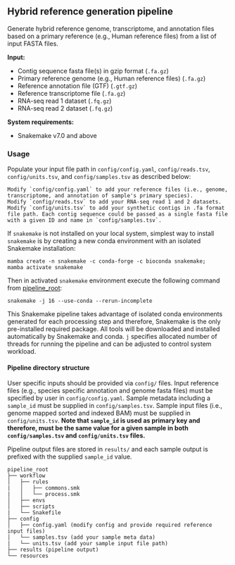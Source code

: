 ## Hybrid reference generation pipeline

Generate hybrid reference genome, transcriptome, and annotation files based on a primary reference (e.g., Human reference files) from a list of input FASTA files.

**Input:**

- Contig sequence fasta file(s) in gzip format (`.fa.gz`)
- Primary reference genome (e.g., Human reference files) (`.fa.gz`)
- Reference annotation file (GTF) (`.gtf.gz`)
- Reference transcriptome file (`.fa.gz`)
- RNA-seq read 1 dataset (`.fq.gz`)
- RNA-seq read 2 dataset (`.fq.gz`)

**System requirements:**

- Snakemake v7.0 and above

### Usage

Populate your input file path in `config/config.yaml`, `config/reads.tsv`, `config/units.tsv`, and `config/samples.tsv` as described below:

    Modify `config/config.yaml` to add your reference files (i.e., genome, transcriptome, and annotation of sample's primary species).
    Modify `config/reads.tsv` to add your RNA-seq read 1 and 2 datasets.
    Modify `config/units.tsv` to add your synthetic contigs in .fa format file path. Each contig sequence could be passed as a single fasta file with a given ID and name in `config/samples.tsv`.

If `snakemake` is not installed on your local system, simplest way to install `snakemake` is by creating a new conda environment with an isolated Snakemake installation:

```
mamba create -n snakemake -c conda-forge -c bioconda snakemake;
mamba activate snakemake
```

Then in activated `snakemake` environment execute the following command from [pipeline_root](#pipeline-directory-structure):

```
snakemake -j 16 --use-conda --rerun-incomplete
```

This Snakemake pipeline takes advantage of isolated conda environments generated for each processing step and therefore, Snakemake is the only pre-installed required package. All tools will be downloaded and installed automatically by Snakemake and conda. `j` specifies allocated number of threads for running the pipeline and can be adjusted to control system workload.

#### Pipeline directory structure

User specific inputs should be provided via `config/` files. Input reference files (e.g., species specific annotation and genome fasta files) must be specified by user in `config/config.yaml`. Sample metadata including a `sample_id` must be supplied in `config/samples.tsv`. Sample input files (i.e., genome mapped sorted and indexed BAM) must be supplied in `config/units.tsv`. **Note that `sample_id` is used as primary key and therefore, must be the same value for a given sample in both `config/samples.tsv` and `config/units.tsv` files.**

Pipeline output files are stored in `results/` and each sample output is prefixed with the supplied `sample_id` value.

```
pipeline_root
├── workflow
│   ├── rules 
|   │   ├── commons.smk
|   │   └── process.smk
│   ├── envs
│   ├── scripts
|   └── Snakefile
├── config
│   ├── config.yaml (modify config and provide required reference input files)
│   └── samples.tsv (add your sample meta data)
|   └── units.tsv (add your sample input file path)
├── results (pipeline output)
└── resources
```